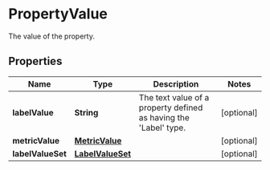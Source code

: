 

# PropertyValue

The value of the property.

## Properties

Name | Type | Description | Notes
------------ | ------------- | ------------- | -------------
**labelValue** | **String** | The text value of a property defined as having the &#39;Label&#39; type. |  [optional]
**metricValue** | [**MetricValue**](MetricValue.md) |  |  [optional]
**labelValueSet** | [**LabelValueSet**](LabelValueSet.md) |  |  [optional]



